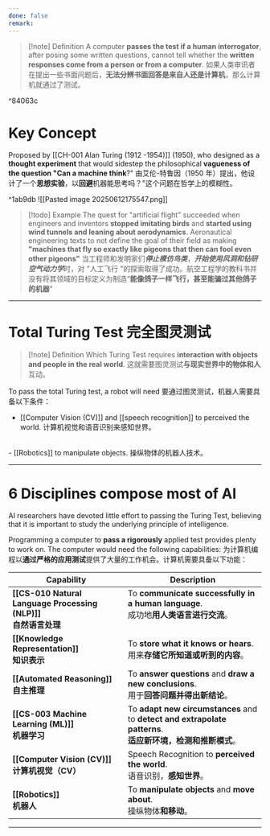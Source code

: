 ```yaml
---
done: false
remark:
---
```


>[!note] Definition
>A computer **passes the test if a human interrogator**, after posing some written questions, cannot tell whether the **written responses come from a person or from a computer**.
>如果人类审讯者在提出一些书面问题后，**无法分辨书面回答是来自人还是计算机**，那么计算机就通过了测试。

^84063c

# Key Concept
Proposed by [[CH-001 Alan Turing (1912 -1954)]] (1950), who designed as a **thought experiment** that would sidestep the philosophical **vagueness of the question "Can a machine think**?"
由艾伦-特鲁因（1950 年）提出，他设计了一个**思想实验**，以**回避**机器能思考吗？"这个问题在哲学上的模糊性。

^1ab9db
![[Pasted image 20250612175547.png]]

>[!todo] Example
>The quest for "artificial flight" succeeded when engineers and inventors **stopped imitating birds** and **started using wind tunnels and leaning about aerodynamics**. Aeronautical engineering texts to not define the goal of their field as making **"machines that fly so exactly like pigeons that then can fool even other pigeons"**
>当工程师和发明家们***停止模仿鸟类***，***开始使用风洞和钻研空气动力学***时，对 "人工飞行 "的探索取得了成功。航空工程学的教科书并没有将其领域的目标定义为制造“**能像鸽子一样飞行，甚至能骗过其他鸽子的机器**"

---

# Total Turing Test 完全图灵测试
>[!note] Definition
>Which Turing Test requires **interaction with objects and people in the real world**.
>这就需要图灵测试**与现实世界中的物体和人**互动。

To pass the total Turing test, a robot will need 
要通过图灵测试，机器人需要具备以下条件：

- [[Computer Vision (CV)]] and [[speech recognition]] to perceived the world. 
  计算机视觉和语音识别来感知世界。
<br>
- [[Robotics]] to manipulate objects. 
  操纵物体的机器人技术。

---
# 6 Disciplines compose most of AI
AI researchers have devoted little effort to passing the Turing Test, believing that it is important to study the underlying principle of intelligence.

Programming a computer to **pass a rigorously** applied test provides plenty to work on. The computer would need the following capabilities:
为计算机编程以**通过严格的应用测试**提供了大量的工作机会。计算机需要具备以下功能：

| Capability                                              | Description                                                                                      |
| ------------------------------------------------------- | ------------------------------------------------------------------------------------------------ |
| **[[CS-010 Natural Language Processing (NLP)]]**<br>**自然语言处理** | To **communicate successfully in a human language**. <br>成功地**用人类语言进行交流**。<br><br>               |
| **[[Knowledge Representation]]**<br>**知识表示**            | To **store what it knows or hears**.<br>用来**存储它所知道或听到的内容**。<br>                                  |
| **[[Automated Reasoning]]**<br>**自主推理**                 | To **answer questions** and **draw a new conclusions**. <br>用于**回答问题并得出新结论**。                    |
| **[[CS-003 Machine Learning (ML)]]**<br>**机器学习**               | To **adapt new circumstances** and to **detect and extrapolate patterns**.<br>**适应新环境，检测和推断模式**。 |
| **[[Computer Vision (CV)]]**<br>**计算机视觉（CV）**           | Speech Recognition to **perceived the world**.<br>语音识别，**感知世界**。                                 |
| **[[Robotics]]**<br>**机器人**                             | To **manipulate objects** and **move about**.<br>操纵物体**和移动**。                                    |

---